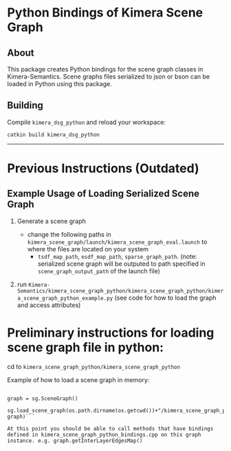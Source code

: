 # Python Bindings of Kimera Scene Graph

## About

This package creates Python bindings for the scene graph classes in Kimera-Semantics. Scene graphs files serialized to json or bson can be loaded in Python using this package.

## Building
Compile `kimera_dsg_python` and reload your workspace:

```
catkin build kimera_dsg_python
```

---

# Previous Instructions (Outdated)

## Example Usage of Loading Serialized Scene Graph
1. Generate a scene graph
	- change the following paths in `kimera_scene_graph/launch/kimera_scene_graph_eval.launch` to where the files are located on your system
		- `tsdf_map_path`, `esdf_map_path`, `sparse_graph_path`. (note: serialized scene graph will be outputed to path specified in `scene_graph_output_path` of the launch file)

2. run `Kimera-Semantics/kimera_scene_graph_python/kimera_scene_graph_python/kimera_scene_graph_python_example.py` (see code for how to load the graph and access attributes)

# Preliminary instructions for loading scene graph file in python:

cd to `kimera_scene_graph_python/kimera_scene_graph_python`

Example of how to load a scene graph in memory:

```import kimera_scene_graph_pybind as sg

graph = sg.SceneGraph()

sg.load_scene_graph(os.path.dirname(os.getcwd())+"/kimera_scene_graph_python/vxblx_files/goseek_scene_graph_scene1.vxblx", graph)```

At this point you should be able to call methods that have bindings defined in kimera_scene_graph_python_bindings.cpp on this graph instance. e.g. graph.getInterLayerEdgesMap()

